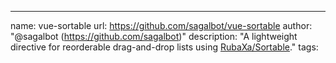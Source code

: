 ---
name: vue-sortable
url: https://github.com/sagalbot/vue-sortable
author: "@sagalbot (https://github.com/sagalbot)"
description: "A lightweight directive for reorderable drag-and-drop lists using [RubaXa/Sortable](https://github.com/RubaXa/Sortable)."
tags: